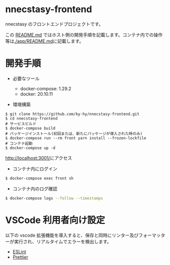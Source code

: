 # nnecstasy-frontend

nnecstasy のフロントエンドプロジェクトです。

この [README.md](./README.md) ではホスト側の開発手順を記載します。コンテナ内での操作等は[./app/README.md](./app/README.md)に記載します。

# 開発手順

- 必要なツール

  - docker-compose: 1.29.2
  - docker: 20.10.11

- 環境構築

```shell
$ git clone https://github.com/ky-hy/nnecstasy-frontend.git
$ cd nnecstasy-frontend
# サービスビルド
$ docker-compose build
# パッケージインストール(初回または、新たにパッケージが導入された時のみ)
$ docker-compose run --rm front yarn install --frozen-lockfile
# コンテナ起動
$ docker-compose up -d
```

[http://localhost:3001/](http://localhost:3001/)にアクセス

- コンテナ内にログイン

```sh
$ docker-compose exec front sh
```

- コンテナ内のログ確認

```sh
$ docker-compose logs --follow --timestamps
```

# VSCode 利用者向け設定

以下の vscode 拡張機能を導入すると、保存と同時にリンター及びフォーマッターが実行され、リアルタイムでエラーを検出します。

- [ESLint](https://marketplace.visualstudio.com/items?itemName=dbaeumer.vscode-eslint)
- [Prettier](https://marketplace.visualstudio.com/items?itemName=esbenp.prettier-vscode)
